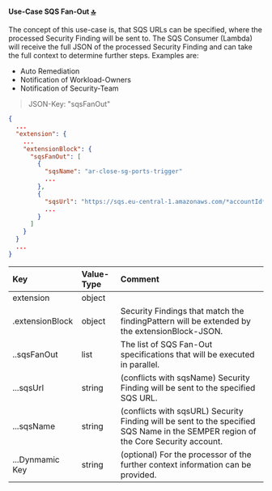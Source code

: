 #### Use-Case SQS Fan-Out <a id="extension_sqs_fanout"></a> [🔝](#top)

The concept of this use-case is, that SQS URLs can be specified, where the processed Security Finding will be sent to.
The SQS Consumer (Lambda) will receive the full JSON of the processed Security Finding and can take the full context to determine further steps.
Examples are:

- Auto Remediation
- Notification of Workload-Owners
- Notification of Security-Team

>JSON-Key: "sqsFanOut"

```json {linenos=table,hl_lines=[],linenostart=50}
{
  ...
  "extension": {
    ...
    "extensionBlock": {
      "sqsFanOut": [
        {
          "sqsName": "ar-close-sg-ports-trigger"
          ...
        },
        {
          "sqsUrl": "https://sqs.eu-central-1.amazonaws.com/*accountId*/notify-technical-account-owner-trigger"
          ...
        }        
      ]
    }
  }
  ...
}
```

| Key             | Value-Type | Comment |
| :---            | :---  | :---  |
| extension       | object | |
| .extensionBlock | object | Security Findings that match the findingPattern will be extended by the extensionBlock-JSON. |
| ..sqsFanOut     | list   | The list of SQS Fan-Out specifications that will be executed in parallel. |
| ...sqsUrl       | string | (conflicts with sqsName) Security Finding will be sent to the specified SQS URL. |
| ...sqsName      | string | (conflicts with sqsURL) Security Finding will be sent to the specified SQS Name in the SEMPER region of the Core Security account. |
| ...Dynmamic Key | string | (optional) For the processor of the further context information can be provided. |

